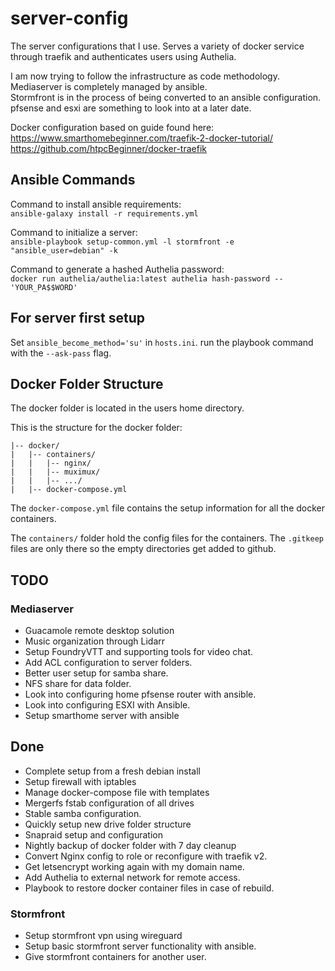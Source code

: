 # server-config
The server configurations that I use. Serves a variety of docker service through traefik and authenticates users using Authelia.

I am now trying to follow the infrastructure as code methodology.<br />
Mediaserver is completely managed by ansible.<br />
Stormfront is in the process of being converted to an ansible configuration.<br />
pfsense and esxi are something to look into at a later date.

Docker configuration based on guide found here:<br />
https://www.smarthomebeginner.com/traefik-2-docker-tutorial/ <br />
https://github.com/htpcBeginner/docker-traefik

## Ansible Commands
Command to install ansible requirements:<br />
`ansible-galaxy install -r requirements.yml`

Command to initialize a server:<br />
`ansible-playbook setup-common.yml -l stormfront -e "ansible_user=debian" -k`

Command to generate a hashed Authelia password:<br />
`docker run authelia/authelia:latest authelia hash-password -- 'YOUR_PA$$WORD'`

## For server first setup
Set `ansible_become_method='su'` in `hosts.ini`.
run the playbook command with the `--ask-pass` flag.

## Docker Folder Structure
The docker folder is located in the users home directory.

This is the structure for the docker folder:
```
|-- docker/
|   |-- containers/
|   |   |-- nginx/
|   |   |-- muximux/
|   |   |-- .../
|   |-- docker-compose.yml
```

The `docker-compose.yml` file contains the setup information for all the docker containers.

The `containers/` folder hold the config files for the containers. The `.gitkeep` files are only there so the empty directories get added to github.

## TODO

### Mediaserver
- Guacamole remote desktop solution
- Music organization through Lidarr
- Setup FoundryVTT and supporting tools for video chat.
- Add ACL configuration to server folders.
- Better user setup for samba share.
- NFS share for data folder.
- Look into configuring home pfsense router with ansible.
- Look into configuring ESXI with Ansible.
- Setup smarthome server with ansible

## Done
- Complete setup from a fresh debian install
- Setup firewall with iptables
- Manage docker-compose file with templates
- Mergerfs fstab configuration of all drives
- Stable samba configuration.
- Quickly setup new drive folder structure
- Snapraid setup and configuration
- Nightly backup of docker folder with 7 day cleanup
- Convert Nginx config to role or reconfigure with traefik v2.
- Get letsencrypt working again with my domain name.
- Add Authelia to external network for remote access.
- Playbook to restore docker container files in case of rebuild.

### Stormfront
- Setup stormfront vpn using wireguard
- Setup basic stormfront server functionality with ansible.
- Give stormfront containers for another user.